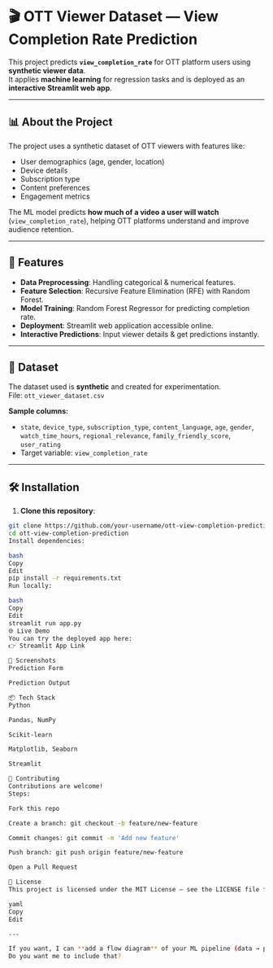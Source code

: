 # 🎬 OTT Viewer Dataset — View Completion Rate Prediction

This project predicts **`view_completion_rate`** for OTT platform users using **synthetic viewer data**.  
It applies **machine learning** for regression tasks and is deployed as an **interactive Streamlit web app**.

---

## 📊 About the Project
The project uses a synthetic dataset of OTT viewers with features like:
- User demographics (age, gender, location)
- Device details
- Subscription type
- Content preferences
- Engagement metrics

The ML model predicts **how much of a video a user will watch** (`view_completion_rate`), helping OTT platforms understand and improve audience retention.

---

## 🚀 Features
- **Data Preprocessing**: Handling categorical & numerical features.
- **Feature Selection**: Recursive Feature Elimination (RFE) with Random Forest.
- **Model Training**: Random Forest Regressor for predicting completion rate.
- **Deployment**: Streamlit web application accessible online.
- **Interactive Predictions**: Input viewer details & get predictions instantly.

---

## 📂 Dataset
The dataset used is **synthetic** and created for experimentation.  
File: `ott_viewer_dataset.csv`

**Sample columns:**
- `state`, `device_type`, `subscription_type`, `content_language`, `age`, `gender`, `watch_time_hours`, `regional_relevance`, `family_friendly_score`, `user_rating`
- Target variable: `view_completion_rate`

---

## 🛠️ Installation
1. **Clone this repository**:
```bash
git clone https://github.com/your-username/ott-view-completion-prediction.git
cd ott-view-completion-prediction
Install dependencies:

bash
Copy
Edit
pip install -r requirements.txt
Run locally:

bash
Copy
Edit
streamlit run app.py
🌐 Live Demo
You can try the deployed app here:
👉 Streamlit App Link

📸 Screenshots
Prediction Form

Prediction Output

📦 Tech Stack
Python

Pandas, NumPy

Scikit-learn

Matplotlib, Seaborn

Streamlit

🤝 Contributing
Contributions are welcome!
Steps:

Fork this repo

Create a branch: git checkout -b feature/new-feature

Commit changes: git commit -m 'Add new feature'

Push branch: git push origin feature/new-feature

Open a Pull Request

📜 License
This project is licensed under the MIT License — see the LICENSE file for details.

yaml
Copy
Edit

---

If you want, I can **add a flow diagram** of your ML pipeline (data → preprocessing → model → prediction → Streamlit) so the README looks even more professional.  
Do you want me to include that?
